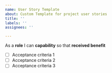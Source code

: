 ```yaml
---
name: User Story Template
about: Custom Template for project user stories
title: ''
labels: ''
assignees: ''

---
```


As a **role** I can **capability** so that **received benefit**

- [ ] Acceptance criteria 1
- [ ] Acceptance criteria 2
- [ ] Acceptance criteria 3
